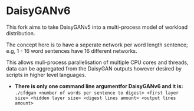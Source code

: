 # DaisyGANv6
This fork aims to take DaisyGANv5 into a multi-process model of workload distribution.

The concept here is to have a seperate network per word length sentence; e.g, 1 - 16 word sentences have 16 different networks.

This allows muli-process parallelisation of multiple CPU cores and threads, data can be aggregated from the DaisyGAN outputs however desired by scripts in higher level languages.

- **There is only one command line argumentfor DaisyGANv6 and it is:**<br>
`./cfdgan <number of words per sentence to digest> <first layer size> <hidden layer size> <digest lines amount> <output lines amount>`
